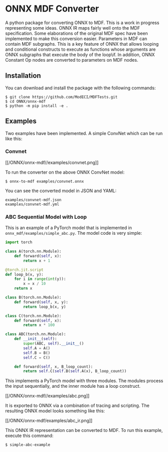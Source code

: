 # ONNX MDF Converter

A python package for converting ONNX to MDF. This is a work in progress representing some ideas. ONNX IR maps fairly
well onto the MDF specification. Some elaborations of the original MDF spec have been implemented to make this
conversion easier. Parameters in MDF can contain MDF subgraphs. This is a key feature of ONNX that allows looping and
conditional constructs to execute as functions whose arguments are ONNX subgraphs that execute the body of the loop\if.
In addition, ONNX Constant Op nodes are converted to parameters on MDF nodes. 

## Installation

You can download and install the package with the following commands:

```
$ git clone https://github.com/ModECI/MDFTests.git
$ cd ONNX/onnx-mdf
$ python -m pip install -e .
```

## Examples

Two examples have been implemented. A simple ConvNet which can be run like this:

### Convnet

[[/ONNX/onnx-mdf//examples/convnet.png]]

To run the converter on the above ONNX ConvNet model:

```
$ onnx-to-mdf examples/convnet.onnx
```

You can see the converted model in JSON and YAML:

```
examples/convnet-mdf.json
examples/convnet-mdf.yml
```

### ABC Sequential Model with Loop

This is an example of a PyTorch model that is implemented in `onnx_mdf/examples/simple_abc.py`. The model code
is very simple:

```python
import torch

class A(torch.nn.Module):
    def forward(self, x):
        return x + 1

@torch.jit.script
def loop_b(x, y):
    for i in range(int(y)):
        x = x / 10
    return x

class B(torch.nn.Module):
    def forward(self, x, y):
        return loop_b(x, y)

class C(torch.nn.Module):
    def forward(self, x):
        return x * 100

class ABC(torch.nn.Module):
    def __init__(self):
        super(ABC, self).__init__()
        self.A = A()
        self.B = B()
        self.C = C()

    def forward(self, x, B_loop_count):
        return self.C(self.B(self.A(x), B_loop_count))
```

This implements a PyTorch model with three modules. The modules process the input sequentially, and the
inner module has a loop construct. 

[[/ONNX/onnx-mdf//examples/abc.png]]

It is exported to ONNX via a combination of tracing and scripting. The resulting ONNX model looks something
like this:

[[/ONNX/onnx-mdf/examples/abc_ir.png]]

This ONNX IR representation can be converted to MDF. To run this example, execute this command:

```
$ simple-abc-example
```


